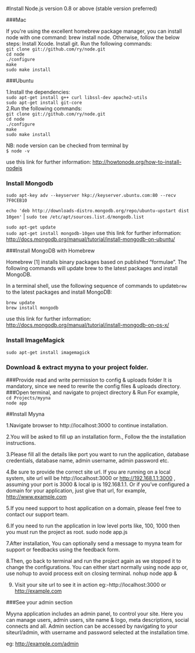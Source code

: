 #Install Node.js version 0.8 or above (stable version preferred)

###Mac

If you're using the excellent homebrew package manager, you can install node with one command: brew install node.
Otherwise, follow the below steps:
Install Xcode.
Install git.
Run the following commands:<br>
`git clone git://github.com/ry/node.git`<br>
`cd node`<br>
`./configure`<br>
`make`<br>
`sudo make install`

###Ubuntu

1.Install the dependencies:<br>
`sudo apt-get install g++ curl libssl-dev apache2-utils`<br>
`sudo apt-get install git-core`<br>
2.Run the following commands:<br>
`git clone git://github.com/ry/node.git`<br>
`cd node`<br>
`./configure`<br>
`make`<br>
`sudo make install`

NB: node version can be checked from terminal by <br>
`$ node -v`

use this link for further information: 
http://howtonode.org/how-to-install-nodejs


### Install Mongodb 

`sudo apt-key adv --keyserver hkp://keyserver.ubuntu.com:80 --recv 7F0CEB10`

`echo 'deb http://downloads-distro.mongodb.org/repo/ubuntu-upstart dist 10gen'` | `sudo tee /etc/apt/sources.list.d/mongodb.list`

`sudo apt-get update`<br>
`sudo apt-get install mongodb-10gen`
use this link for further information:  
http://docs.mongodb.org/manual/tutorial/install-mongodb-on-ubuntu/

###Install MongoDB with Homebrew

Homebrew [1] installs binary packages based on published “formulae”. The following commands will update brew to the latest packages and install MongoDB.

In a terminal shell, use the following sequence of commands to update``brew`` to the latest packages and install MongoDB:<br>

`brew update`<br>
`brew install mongodb`<br>

use this link for further information: 
http://docs.mongodb.org/manual/tutorial/install-mongodb-on-os-x/



### Install ImageMagick

`sudo apt-get install imagemagick`


### Download & extract myyna to your project folder.


###Provide read and write permission to config & uploads folder
It is mandatory, since we need to rewrite the config files & uploads directory.
###Open terminal, and navigate to project directory & Run
For example,<br>
`cd Projects/myyna`<br>
`node app`<br>

##Install Myyna

1.Navigate browser to  http://localhost:3000 to continue installation.
 
2.You will be asked to fill up an installation form., Follow the the installation instructions.

3.Please fill all the details like port you want to run the application, database credentials, database name, admin username, admin  password etc.

4.Be sure to provide the correct site url. If you are running on a local system, site url will be http://localhost:3000 or http://192.168.1.1:3000 , assuming your port is 3000 & local ip is 192.168.1.1. Or if you’ve configured a domain for your application, just give that url, for example, http://www.example.com

5.If you need support to host application on a domain, please feel free to contact our support team.

6.If you need to run the application in low level ports like, 100, 1000 then you must run the project as root.
sudo node app.js

7.After installation, You can optionally send a message to myyna team for support or feedbacks using the feedback form.

8.Then, go back to terminal and run the project again as we stopped it to change the configurations. You can either start normally using node app or, use nohup to avoid process exit on closing terminal.
nohup node app &

9. Visit your site url to see it in action 
eg:-http://localhost:3000 or http://example.com

###See your admin section

Myyna application includes an admin panel, to control your site.  Here you can manage users, admin users, site name & logo, meta descriptions, social connects and all. Admin section can be accessed by navigating to your siteurl/admin, with  username and password selected at the installation time.

eg: http://example.com/admin
